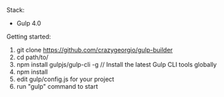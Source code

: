 Stack:
 - Gulp 4.0
 
Getting started:

1. git clone https://github.com/crazygeorgio/gulp-builder
2. cd path/to/
3. npm install gulpjs/gulp-cli -g  // Install the latest Gulp CLI tools globally
4. npm install
5. edit gulp/config.js for your project
6. run "gulp" command to start
